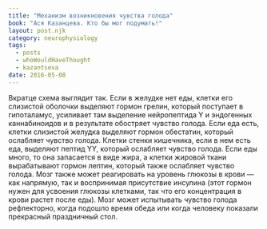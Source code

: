 ```yaml
---
title: "Механизм возникновения чувства голода"
book: "Ася Казанцева. Кто бы мог подумать!"
layout: post.njk
category: neurophysiology
tags:
  - posts
  - whoWouldHaveThought
  - kazantseva
date: 2016-05-08
---
```


Вкратце схема выглядит так. Если в желудке нет еды, клетки его слизистой оболочки выделяют гормон грелин, который поступает в гипоталамус, усиливает там выделение нейропептида Y и эндогенных каннабиноидов и в результате обостряет чувство голода. Если еда есть, клетки слизистой желудка выделяют гормон обестатин, который ослабляет чувство голода. Клетки стенки кишечника, если в нем есть еда, выделяют пептид YY, который ослабляет чувство голода. Если еды много, то она запасается в виде жира, а клетки жировой ткани вырабатывают гормон лептин, который также ослабляет чувство голода. Мозг также может реагировать на уровень глюкозы в крови — как напрямую, так и воспринимая присутствие инсулина (этот гормон нужен для усвоения глюкозы клетками, так что его концентрация в крови растет после еды). Мозг может испытывать чувство голода рефлекторно, когда подошло время обеда или когда человеку показали прекрасный праздничный стол.
